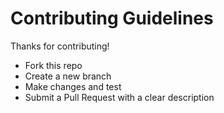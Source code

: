 # Contributing Guidelines

Thanks for contributing!

- Fork this repo
- Create a new branch
- Make changes and test
- Submit a Pull Request with a clear description
